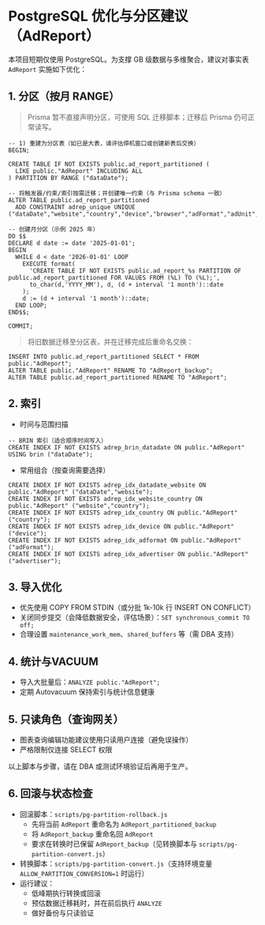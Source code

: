 # PostgreSQL 优化与分区建议（AdReport）

本项目短期仅使用 PostgreSQL。为支撑 GB 级数据与多维聚合，建议对事实表 `AdReport` 实施如下优化：

## 1. 分区（按月 RANGE）

> Prisma 暂不直接声明分区，可使用 SQL 迁移脚本；迁移后 Prisma 仍可正常读写。

```
-- 1) 重建为分区表（如已是大表，请评估停机窗口或创建新表后交换）
BEGIN;

CREATE TABLE IF NOT EXISTS public.ad_report_partitioned (
  LIKE public."AdReport" INCLUDING ALL
) PARTITION BY RANGE ("dataDate");

-- 将触发器/约束/索引按需迁移；并创建唯一约束（与 Prisma schema 一致）
ALTER TABLE public.ad_report_partitioned
  ADD CONSTRAINT adrep_unique UNIQUE ("dataDate","website","country","device","browser","adFormat","adUnit","advertiser","domain");

-- 创建月分区（示例 2025 年）
DO $$
DECLARE d date := date '2025-01-01';
BEGIN
  WHILE d < date '2026-01-01' LOOP
    EXECUTE format(
      'CREATE TABLE IF NOT EXISTS public.ad_report_%s PARTITION OF public.ad_report_partitioned FOR VALUES FROM (%L) TO (%L);',
      to_char(d,'YYYY_MM'), d, (d + interval '1 month')::date
    );
    d := (d + interval '1 month')::date;
  END LOOP;
END$$;

COMMIT;
```

> 将旧数据迁移至分区表，并在迁移完成后重命名交换：

```
INSERT INTO public.ad_report_partitioned SELECT * FROM public."AdReport";
ALTER TABLE public."AdReport" RENAME TO "AdReport_backup";
ALTER TABLE public.ad_report_partitioned RENAME TO "AdReport";
```

## 2. 索引

- 时间与范围扫描
```
-- BRIN 索引（适合顺序时间写入）
CREATE INDEX IF NOT EXISTS adrep_brin_datadate ON public."AdReport" USING brin ("dataDate");
```

- 常用组合（按查询需要选择）
```
CREATE INDEX IF NOT EXISTS adrep_idx_datadate_website ON public."AdReport" ("dataDate","website");
CREATE INDEX IF NOT EXISTS adrep_idx_website_country ON public."AdReport" ("website","country");
CREATE INDEX IF NOT EXISTS adrep_idx_country ON public."AdReport" ("country");
CREATE INDEX IF NOT EXISTS adrep_idx_device ON public."AdReport" ("device");
CREATE INDEX IF NOT EXISTS adrep_idx_adformat ON public."AdReport" ("adFormat");
CREATE INDEX IF NOT EXISTS adrep_idx_advertiser ON public."AdReport" ("advertiser");
```

## 3. 导入优化

- 优先使用 COPY FROM STDIN（或分批 1k-10k 行 INSERT ON CONFLICT）
- 关闭同步提交（会降低数据安全，评估场景）：`SET synchronous_commit TO off;`
- 合理设置 `maintenance_work_mem`、`shared_buffers` 等（需 DBA 支持）

## 4. 统计与VACUUM

- 导入大批量后：`ANALYZE public."AdReport";`
- 定期 Autovacuum 保持索引与统计信息健康

## 5. 只读角色（查询网关）

- 图表查询编辑功能建议使用只读用户连接（避免误操作）
- 严格限制仅连接 SELECT 权限

以上脚本与步骤，请在 DBA 或测试环境验证后再用于生产。

## 6. 回滚与状态检查

- 回滚脚本：`scripts/pg-partition-rollback.js`
  - 先将当前 `AdReport` 重命名为 `AdReport_partitioned_backup`
  - 将 `AdReport_backup` 重命名回 `AdReport`
  - 要求在转换时已保留 `AdReport_backup`（见转换脚本与 `scripts/pg-partition-convert.js`）
- 转换脚本：`scripts/pg-partition-convert.js`（支持环境变量 `ALLOW_PARTITION_CONVERSION=1` 时运行）
- 运行建议：
  - 低峰期执行转换或回滚
  - 预估数据迁移耗时，并在前后执行 `ANALYZE`
  - 做好备份与只读验证
